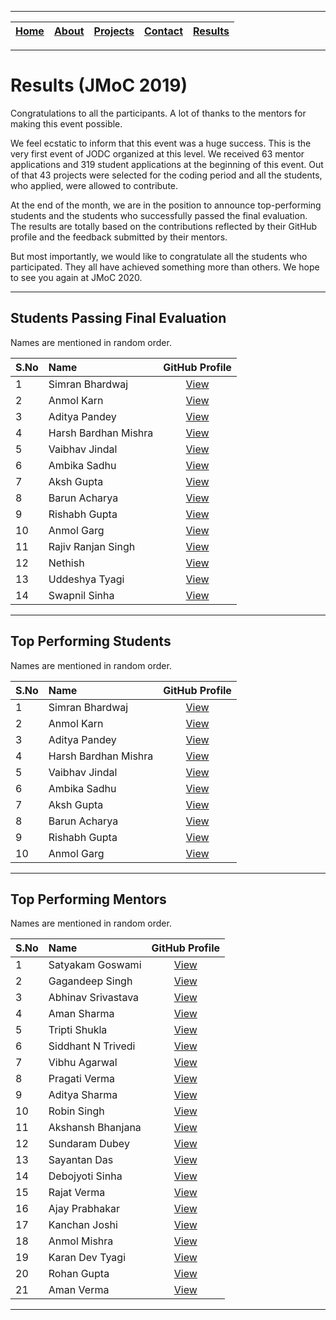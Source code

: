 
---

| [Home](README.md) | [About](About.md) | [Projects](Projects.md) | [Contact](Contact.md) | [Results](Results.md) |
|:--:|:--:|:--:|:--:|:--:|

---

# Results (JMoC 2019)

Congratulations to all the participants. A lot of thanks to the mentors for making this event possible.

We feel ecstatic to inform that this event was a huge success. This is the very first event of JODC organized at this level. We received 63 mentor applications and 319 student applications at the beginning of this event. Out of that 43 projects were selected for the coding period and all the students, who applied, were allowed to contribute. 

At the end of the month, we are in the position to announce top-performing students and the students who successfully passed the final evaluation. The results are totally based on the contributions reflected by their GitHub profile and the feedback submitted by their mentors.

But most importantly, we would like to congratulate all the students who participated. They all have achieved something more than others. We hope to see you again at JMoC 2020.

---

## Students Passing Final Evaluation

Names are mentioned in random order.

| S.No | Name | GitHub Profile |
|:--|:--|:--:|
| 1 | Simran Bhardwaj | [View](https://github.com/Simran-bhardwaj) |
| 2 | Anmol Karn | [View](https://github.com/codetronaut) |
| 3 | Aditya Pandey | [View](https://github.com/infiniteaditya) |
| 4 | Harsh Bardhan Mishra | [View](https://github.com/harshcasper) |
| 5 | Vaibhav Jindal | [View](https://github.com/ivaibhavjindal) |
| 6 | Ambika Sadhu | [View](https://github.com/ambika1101) |
| 7 | Aksh Gupta | [View](https://github.com/akshgpt7) |
| 8 | Barun Acharya | [View](https://github.com/daemon1024) |
| 9 | Rishabh Gupta | [View](https://github.com/imrishabh18) |
| 10 | Anmol Garg | [View](https://github.com/anmolgarg1134) |
| 11 | Rajiv Ranjan Singh | [View](https://github.com/iamrajiv) |
| 12 | Nethish | [View](https://github.com/nethish) |
| 13 | Uddeshya Tyagi | [View](https://github.com/uddeshyatyagi) |
| 14 | Swapnil Sinha | [View](https://github.com/Swapnil074) |

---

## Top Performing Students

Names are mentioned in random order.

| S.No | Name | GitHub Profile |
|:--|:--|:--:|
| 1 | Simran Bhardwaj | [View](https://github.com/Simran-bhardwaj) |
| 2 | Anmol Karn | [View](https://github.com/codetronaut) |
| 3 | Aditya Pandey | [View](https://github.com/infiniteaditya) |
| 4 | Harsh Bardhan Mishra | [View](https://github.com/harshcasper) |
| 5 | Vaibhav Jindal | [View](https://github.com/ivaibhavjindal) |
| 6 | Ambika Sadhu | [View](https://github.com/ambika1101) |
| 7 | Aksh Gupta | [View](https://github.com/akshgpt7) |
| 8 | Barun Acharya | [View](https://github.com/daemon1024) |
| 9 | Rishabh Gupta | [View](https://github.com/imrishabh18) |
| 10 | Anmol Garg | [View](https://github.com/anmolgarg1134) |

---

## Top Performing Mentors

Names are mentioned in random order.

| S.No | Name | GitHub Profile |
|:--|:--|:--:|
| 1 | Satyakam Goswami | [View](https://github.com/satyaakam) |
| 2 | Gagandeep Singh | [View](https://github.com/czgdp1807) |
| 3 | Abhinav Srivastava | [View](https://github.com/AbhinavMir) |
| 4 | Aman Sharma | [View](https://github.com/amanharitsh123) |
| 5 | Tripti Shukla | [View](https://github.com/yellowwoods12) |
| 6 | Siddhant N Trivedi | [View](https://github.com/sidntrivedi012/odin) |
| 7 | Vibhu Agarwal | [View](https://github.com/Vibhu-Agarwal) |
| 8 | Pragati Verma | [View](https://github.com/PragatiVerma18) |
| 9 | Aditya Sharma | [View](https://github.com/sharmaaditya570191) |
| 10 | Robin Singh | [View](https://github.com/rob729) |
| 11 | Akshansh Bhanjana | [View](https://github.com/akshansh2000) |
| 12 | Sundaram Dubey | [View](https://github.com/maze-runnar) |
| 13 | Sayantan Das | [View](https://github.com/ucalyptus) |
| 14 | Debojyoti Sinha | [View](https://github.com/sinha-debojyoti) |
| 15 | Rajat Verma | [View](https://github.com/rajat2502) |
| 16 | Ajay Prabhakar | [View](https://github.com/Chromicle) |
| 17 | Kanchan Joshi | [View](https://github.com/koderjoker) |
| 18 | Anmol Mishra | [View](https://github.com/anmol27katyani) |
| 19 | Karan Dev Tyagi | [View](https://github.com/karandevtyagi) |
| 20 | Rohan Gupta | [View](https://github.com/Rohan-cod) |
| 21 | Aman Verma | [View](https://github.com/nightwarriorftw) |

---